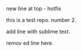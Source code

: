 new line at top - hotfix

this is a test repo. number 2.

add line with sublime text.

remov ed line here.

